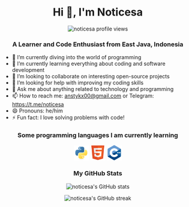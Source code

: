 <h1 align="center">Hi 👋, I'm Noticesa</h1>
<p align="center">
  <img src="https://komarev.com/ghpvc/?username=noticesa&label=Profile%20views&color=0e75b6&style=flat" alt="noticesa profile views" />
</p>

<h3 align="center">A Learner and Code Enthusiast from East Java, Indonesia</h3>

- 🔭 I’m currently diving into the world of programming
- 🌱 I’m currently learning everything about coding and software development
- 👯 I’m looking to collaborate on interesting open-source projects
- 🤔 I’m looking for help with improving my coding skills
- 💬  Ask me about anything related to technology and programming
- 📫 How to reach me: anstykx00@gmail.com or Telegram: https://t.me/noticesa
- 😄 Pronouns: he/him
- ⚡ Fun fact: I love solving problems with code!

<h3 align="center"> Some programming languages I am currently learning</h3>

<p align="center">
  <img src="https://raw.githubusercontent.com/devicons/devicon/master/icons/python/python-original.svg" alt="python" width="40" height="40"/>
  <img src="https://raw.githubusercontent.com/devicons/devicon/master/icons/html5/html5-original.svg" alt="html5" width="40" height="40"/>
  <img src="https://raw.githubusercontent.com/devicons/devicon/master/icons/cplusplus/cplusplus-original.svg" alt="cplusplus" width="40" height="40"/>  
</p>

<h3 align="center">My GitHub Stats</h3>

<p align="center">
  <img src="https://github-readme-stats.vercel.app/api?username=noticesax&show_icons=true&theme=radical" alt="noticesa's GitHub stats" />
</p>

<p align="center">
  <img src="https://github-readme-streak-stats.herokuapp.com/?user=noticesax&theme=radical" alt="noticesa's GitHub streak" />
</p>
